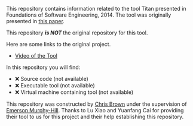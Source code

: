 This repository contains information related to the tool Titan presented in Foundations of Software Engineering, 2014.
The tool was originally presented in [this paper](http://dl.acm.org/citation.cfm?id=2661677).

This repository <b><i>is NOT </i></b>the original repository for this tool.<br> 

Here are some links to the original project.
* [Video of the Tool](https://drive.google.com/file/d/0B384dHeXAHG5cWJaMXllRlkxeTQ/view)

In this repository you will find:
* :x: Source code (not available)
* :x: Executable tool (not available)
* :x: Virtual machine containing tool (not available)

This repository was constructed by [Chris Brown](https://github.com/chbrown13) under the supervision of [Emerson Murphy-Hill](https://github.com/CaptainEmerson). Thanks to Lu Xiao and Yuanfang Cai for providing their tool to us for this project and their help establishing this repository. 
